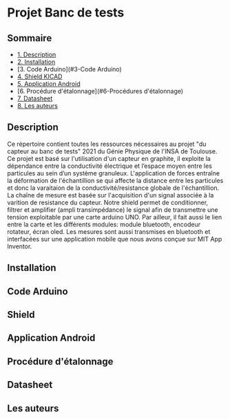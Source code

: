 # Projet Banc de tests 

## Sommaire
<!-- TOC depthFrom:2 -->
  - [1. Description](#1-description)
  - [2. Installation](#2-Installtaion)
  - [3. Code Arduino](#3-Code Arduino)
  - [4. Shield KICAD](#4-Shield)
  - [5. Application Android](#5-application-android)
  - [6. Procédure d'étalonnage](#6-Procédures d'étalonnage)
  - [7. Datasheet](#7-Datasheet)
  - [8. Les auteurs](#8-informations-sur-les-auteurs)
<!-- /TOC -->


## Description
Ce répertoire contient toutes les ressources nécessaires au  projet "du capteur au banc de tests" 2021 du Génie Physique de l'INSA de Toulouse. Ce projet est basé sur l'utilisation d'un capteur en graphite, il exploite la dépendance entre la conductivité électrique et l’espace moyen entre les particules au sein d’un système granuleux. L'application de forces entraîne la déformation de l'échantillion se qui affecte la distance entre les particules et donc la varaitaion de la conductivité/resistance globale de l'échantillion.
La chaîne de mesure est basée sur l'acquisition d'un signal associée à la varition de resistance du capteur. Notre shield permet de conditionner, filtrer et amplifier (ampli transimpédance) le signal afin de transmettre une tension exploitable par une carte arduino UNO. Par ailleur, il fait aussi le lien entre la carte et les différents modules: module bluetooth, encodeur rotateur, écran oled. 
Les mesures sont aussi transmises en bluetooth et interfacées sur une application mobile que nous avons conçue sur MIT App Inventor.

## Installation
## Code Arduino
## Shield
## Application Android
## Procédure d'étalonnage
## Datasheet
## Les auteurs



